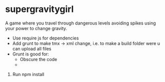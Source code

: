 # supergravitygirl
A game where you travel through dangerous levels avoiding spikes using your power to change gravity.

- Use require js for dependencies
- Add grunt to make tmx -> xml change, i.e. to make a build folder were u can upload all files
- Grunt is good for:
	- Obscure the code
	- 

1. Run npm install


